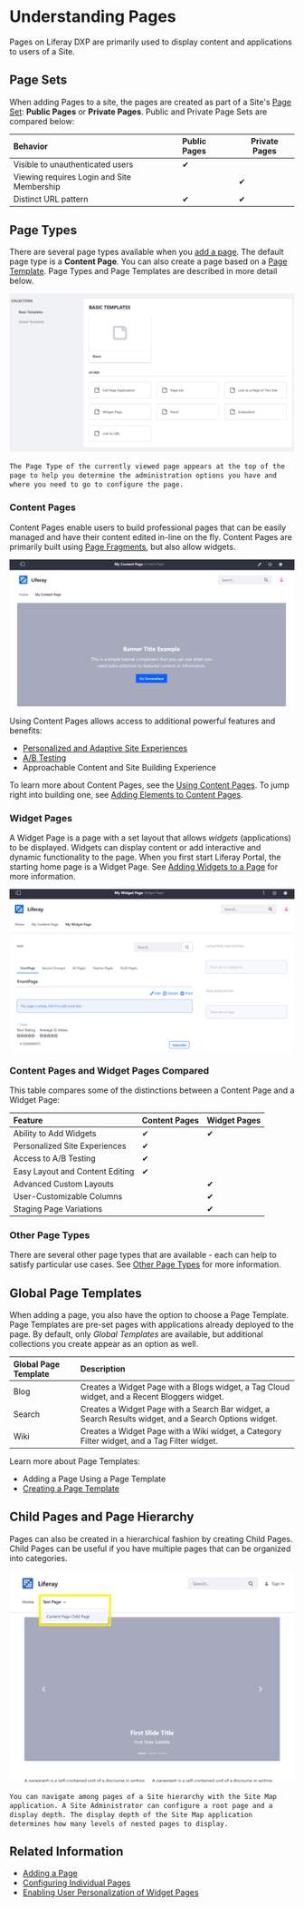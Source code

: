 # Understanding Pages

Pages on Liferay DXP are primarily used to display content and applications to users of a Site.

## Page Sets

When adding Pages to a site, the pages are created as part of a Site's [Page Set](../page-settings/configuring-page-sets.md): **Public Pages** or **Private Pages**. Public and Private Page Sets are compared below:

| Behavior | Public Pages | Private Pages |
| :--- | :--- |---|
| Visible to unauthenticated users | &#10004; |  |
| Viewing requires Login and Site Membership |  | &#10004; |
| Distinct URL pattern | &#10004; | &#10004; |

## Page Types

There are several page types available when you [add a page](../adding-pages/adding-a-page-to-a-site.md). The default page type is a **Content Page**. You can also create a page based on a [Page Template](../adding-pages/creating-a-page-template.md). Page Types and Page Templates are described in more detail below.

![You must select a page type when adding pages.](./understanding-pages/images/01.png)

```{tip}
The Page Type of the currently viewed page appears at the top of the page to help you determine the administration options you have and where you need to go to configure the page.
```

### Content Pages

Content Pages enable users to build professional pages that can be easily managed and have their content edited in-line on the fly. Content Pages are primarily built using [Page Fragments](../page-fragments-and-widgets/using-fragments.md), but also allow widgets.

![Content Pages can be composed of multiple Fragments.](./understanding-pages/images/04.png)

Using Content Pages allows access to additional powerful features and benefits:

* [Personalized and Adaptive Site Experiences](../../personalizing-site-experience/personalizing-site-experience.md)
* [A/B Testing](../../optimizing-sites/ab-testing/ab-testing.md)
* Approachable Content and Site Building Experience

To learn more about Content Pages, see the [Using Content Pages](../using-content-pages.md). To jump right into building one, see [Adding Elements to Content Pages](../using-content-pages/adding-elements-to-content-pages.md).

### Widget Pages

<!-- Should there be an article that covers layouts and layout templates? -->

A Widget Page is a page with a set layout that allows *widgets* (applications) to be displayed. Widgets can display content or add interactive and dynamic functionality to the page. When you first start Liferay Portal, the starting home page is a Widget Page. See [Adding Widgets to a Page](../using-widget-pages/adding-widgets-to-a-page.md) for more information.

![Widget Pages can provide a number of functions, such as a dedicated Wiki Page solution.](./understanding-pages/images/05.png)

### Content Pages and Widget Pages Compared

This table compares some of the distinctions between a Content Page and a Widget Page:

| Feature |  Content Pages | Widget Pages |
| :--- | :--- |---|
| Ability to Add Widgets | &#10004; | &#10004; |
| Personalized Site Experiences | &#10004; |  |
| Access to A/B Testing | &#10004; |  |
| Easy Layout and Content Editing | &#10004; |  |
| Advanced Custom Layouts |  | &#10004; |
| User-Customizable Columns |  | &#10004; |
| Staging Page Variations |  | &#10004; |

### Other Page Types

There are several other page types that are available - each can help to satisfy particular use cases. See [Other Page Types](../understanding-pages/other-page-types.md) for more information.

## Global Page Templates

When adding a page, you also have the option to choose a Page Template. Page Templates are pre-set pages with applications already deployed to the page. By default, only *Global Templates* are available, but additional collections you create appear as an option as well.

| Global Page Template | Description |
| :--- | :--- |
| Blog | Creates a Widget Page with a Blogs widget, a Tag Cloud widget, and a Recent Bloggers widget. |
| Search | Creates a Widget Page with a Search Bar widget, a Search Results widget, and a Search Options widget. |
| Wiki | Creates a Widget Page with a Wiki widget, a Category Filter widget, and a Tag Filter widget. |

Learn more about Page Templates:

* Adding a Page Using a Page Template
* [Creating a Page Template](../adding-pages/creating-a-page-template.md)

## Child Pages and Page Hierarchy

Pages can also be created in a hierarchical fashion by creating Child Pages. Child Pages can be useful if you have multiple pages that can be organized into categories.

![You can add a child Page to a top-level page to organize pages hierarchically.](./understanding-pages/images/06.png)

```{tip}
You can navigate among pages of a Site hierarchy with the Site Map application. A Site Administrator can configure a root page and a display depth. The display depth of the Site Map application determines how many levels of nested pages to display.
```

## Related Information

* [Adding a Page](../adding-pages/adding-a-page-to-a-site.md)
* [Configuring Individual Pages](../page-settings/configuring-individual-pages.md)
* [Enabling User Personalization of Widget Pages](../using-widget-pages/enabling-user-personalization-of-widget-pages.md)
